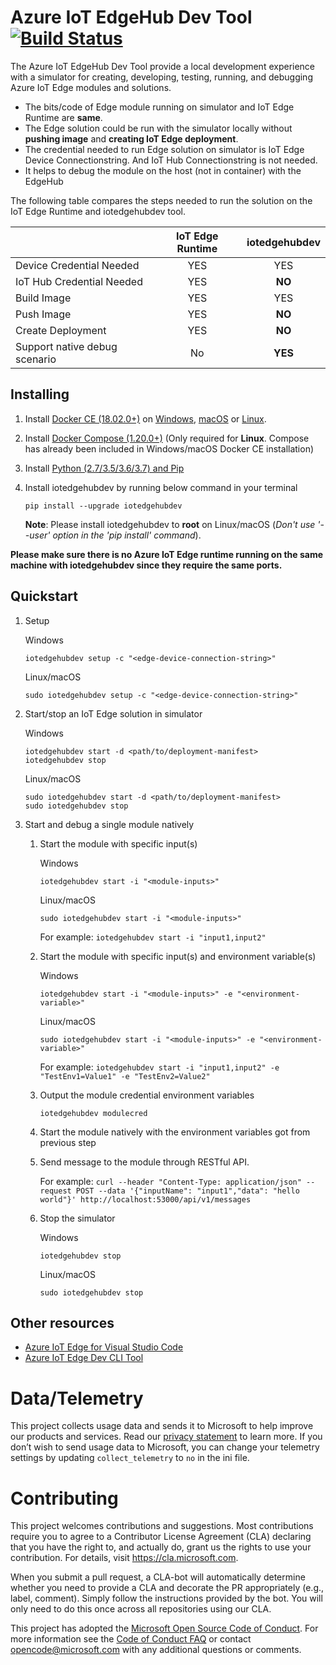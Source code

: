 # Azure IoT EdgeHub Dev Tool [![Build Status](https://travis-ci.org/Azure/iotedgehubdev.svg?branch=master)](https://travis-ci.org/Azure/iotedgehubdev)
The Azure IoT EdgeHub Dev Tool provide a local development experience with a simulator for creating, developing, testing, running, and debugging Azure IoT Edge modules and solutions.
- The bits/code of Edge module running on simulator and IoT Edge Runtime are **same**.
- The Edge solution could be run with the simulator locally without **pushing image** and **creating IoT Edge deployment**.
- The credential needed to run Edge solution on simulator is IoT Edge Device Connectionstring. And IoT Hub Connectionstring is not needed.
- It helps to debug the module on the host (not in container) with the EdgeHub

The following table compares the steps needed to run the solution on the IoT Edge Runtime and iotedgehubdev tool.

  |                     | IoT Edge Runtime | iotedgehubdev |
  | ------------------- |:----------------------------:|:-------------:|
  | Device Credential Needed | YES | YES |
  | IoT Hub Credential Needed | YES | **NO** |
  | Build Image | YES | YES |
  | Push Image | YES | **NO** |
  | Create Deployment | YES | **NO** |
  | Support native debug scenario| No | **YES** |

## Installing
1. Install [Docker CE (18.02.0+)](https://www.docker.com/community-edition) on
[Windows](https://docs.docker.com/docker-for-windows/install/), [macOS](https://docs.docker.com/docker-for-mac/install/) or [Linux](https://docs.docker.com/install/linux/docker-ce/ubuntu/#install-docker-ce).

2. Install [Docker Compose (1.20.0+)](https://docs.docker.com/compose/install/#install-compose) (Only required for **Linux**. Compose has already been included in Windows/macOS Docker CE installation)
3. Install [Python (2.7/3.5/3.6/3.7) and Pip](https://www.python.org/)
4. Install iotedgehubdev by running below command in your terminal
    ```
    pip install --upgrade iotedgehubdev
    ```
    **Note**: Please install iotedgehubdev to **root** on Linux/macOS (*Don't use '--user' option in the 'pip install' command*).

**Please make sure there is no Azure IoT Edge runtime running on the same machine with iotedgehubdev since they require the same ports.**

## Quickstart
1. Setup

    Windows
    ```
    iotedgehubdev setup -c "<edge-device-connection-string>"
    ```

    Linux/macOS
    ```
    sudo iotedgehubdev setup -c "<edge-device-connection-string>"
    ```

2. Start/stop an IoT Edge solution in simulator

    Windows
    ```
    iotedgehubdev start -d <path/to/deployment-manifest>
    iotedgehubdev stop
    ```

    Linux/macOS
    ```
    sudo iotedgehubdev start -d <path/to/deployment-manifest>
    sudo iotedgehubdev stop
    ```

3. Start and debug a single module natively
    1. Start the module with specific input(s)

        Windows
        ```
        iotedgehubdev start -i "<module-inputs>"
        ```

        Linux/macOS
        ```
        sudo iotedgehubdev start -i "<module-inputs>"
        ```

        For example: `iotedgehubdev start -i "input1,input2"`

    2. Start the module with specific input(s) and environment variable(s)

        Windows
        ```
        iotedgehubdev start -i "<module-inputs>" -e "<environment-variable>"
        ```

        Linux/macOS
        ```
        sudo iotedgehubdev start -i "<module-inputs>" -e "<environment-variable>"
        ```

        For example: `iotedgehubdev start -i "input1,input2" -e "TestEnv1=Value1" -e "TestEnv2=Value2"`

    3. Output the module credential environment variables

        ```
        iotedgehubdev modulecred
        ```

    4. Start the module natively with the environment variables got from previous step
    5. Send message to the module through RESTful API. 

        For example:
        `curl --header "Content-Type: application/json" --request POST --data '{"inputName": "input1","data": "hello world"}' http://localhost:53000/api/v1/messages`
    6. Stop the simulator

        Windows
        ```
        iotedgehubdev stop
        ```

        Linux/macOS
        ```
        sudo iotedgehubdev stop
        ```
 
## Other resources
- [Azure IoT Edge for Visual Studio Code](https://github.com/microsoft/vscode-azure-iot-edge)
- [Azure IoT Edge Dev CLI Tool](https://github.com/azure/iotedgedev)

# Data/Telemetry
This project collects usage data and sends it to Microsoft to help improve our products and services. Read our [privacy statement](http://go.microsoft.com/fwlink/?LinkId=521839) to learn more. 
If you don’t wish to send usage data to Microsoft, you can change your telemetry settings by updating `collect_telemetry` to `no` in the ini file.

# Contributing

This project welcomes contributions and suggestions. Most contributions require you to
agree to a Contributor License Agreement (CLA) declaring that you have the right to,
and actually do, grant us the rights to use your contribution. For details, visit
https://cla.microsoft.com.

When you submit a pull request, a CLA-bot will automatically determine whether you need
to provide a CLA and decorate the PR appropriately (e.g., label, comment). Simply follow the
instructions provided by the bot. You will only need to do this once across all repositories using our CLA.

This project has adopted the [Microsoft Open Source Code of Conduct](https://opensource.microsoft.com/codeofconduct/).
For more information see the [Code of Conduct FAQ](https://opensource.microsoft.com/codeofconduct/faq/)
or contact [opencode@microsoft.com](mailto:opencode@microsoft.com) with any additional questions or comments.